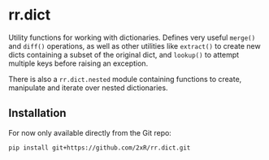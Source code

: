 # rr.dict

Utility functions for working with dictionaries. Defines very useful `merge()` and `diff()` 
operations, as well as other utilities like `extract()` to create new dicts containing a subset of 
the original dict, and `lookup()` to attempt multiple keys before raising an exception.

There is also a `rr.dict.nested` module containing functions to create, manipulate and iterate over 
nested dictionaries.

## Installation

For now only available directly from the Git repo:

```bash
pip install git+https://github.com/2xR/rr.dict.git
```

